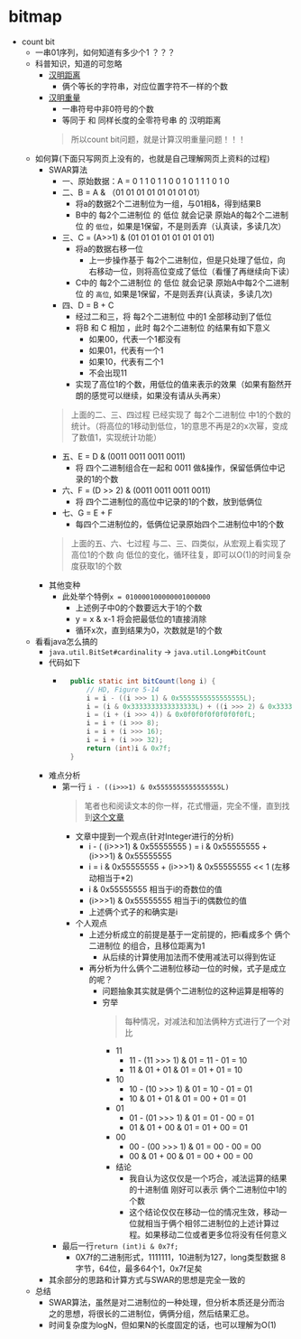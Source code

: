 # bitmap

* count bit
    * 一串01序列，如何知道有多少个1 ？？？
    * 科普知识，知道的可忽略
        * [汉明距离](https://baike.baidu.com/item/%E6%B1%89%E6%98%8E%E8%B7%9D%E7%A6%BB/475174)
            * 俩个等长的字符串，对应位置字符不一样的个数
        * [汉明重量](https://baike.baidu.com/item/%E6%B1%89%E6%98%8E%E9%87%8D%E9%87%8F/7110799)
            * 一串符号中非0符号的个数
            * 等同于 和 同样长度的全零符号串 的 汉明距离
            > 所以count bit问题，就是计算汉明重量问题！！！
    * 如何算(下面只写网页上没有的，也就是自己理解网页上资料的过程)
        * SWAR算法
            * 一、原始数据：A = 0 1 1 0 1 1 0 0 1 0 1 1 1 0 1 0
            * 二、B = A & （01 01 01 01 01 01 01 01）
                * 将a的数据2个二进制位为一组，与01相&，得到结果B
                * B中的 每2个二进制位 的 低位 就会记录 原始A的每2个二进制位 的 `低位`，如果是1保留，不是则丢弃（认真读，多读几次）
            * 三、C = (A>>1) & (01 01 01 01 01 01 01 01)
                * 将a的数据右移一位
                    * 上一步操作基于 每2个二进制位，但是只处理了低位，向右移动一位，则将高位变成了低位（看懂了再继续向下读）
                * C中的 每2个二进制位 的 低位 就会记录 原始A中每2个二进制位 的 `高位`, 如果是1保留，不是则丢弃(认真读，多读几次)
            * 四、D = B + C
                * 经过二和三，将 每2个二进制位 中的1 全部移动到了低位
                * 将B 和 C 相加 ，此时 每2个二进制位 的结果有如下意义
                    * 如果00，代表一个1都没有
                    * 如果01，代表有一个1
                    * 如果10，代表有二个1
                    * 不会出现11
                * 实现了高位1的个数，用低位的值来表示的效果（如果有豁然开朗的感觉可以继续，如果没有请从头再来）
            > 上面的二、三、四过程 已经实现了 每2个二进制位 中1的个数的统计。（将高位的1移动到低位，1的意思不再是2的x次幂，变成了数值1，实现统计功能）
            * 五、E = D & (0011 0011 0011 0011)
                * 将 四个二进制组合在一起和 0011 做&操作，保留低俩位中记录的1的个数
            * 六、F = (D >> 2) & (0011 0011 0011 0011)
                * 将 四个二进制位的高位中记录的1的个数，放到低俩位
            * 七、G = E + F
                * 每四个二进制位的，低俩位记录原始四个二进制位中1的个数
            > 上面的五、六、七过程 与二、三、四类似，从宏观上看实现了 高位1的个数 向 低位的变化，循环往复，即可以O(1)的时间复杂度获取1的个数
        * 其他变种
            * 此处举个特例`x = 010000100000001000000`
                * 上述例子中0的个数要远大于1的个数
                * y = x & x-1 将会把最低位的1直接消除
                * 循环x次，直到结果为0，次数就是1的个数
    * 看看java怎么搞的
        * `java.util.BitSet#cardinality` -> `java.util.Long#bitCount`
        * 代码如下
            * ```java
                public static int bitCount(long i) {
                    // HD, Figure 5-14
                    i = i - ((i >>> 1) & 0x5555555555555555L);
                    i = (i & 0x3333333333333333L) + ((i >>> 2) & 0x3333333333333333L);
                    i = (i + (i >>> 4)) & 0x0f0f0f0f0f0f0f0fL;
                    i = i + (i >>> 8);
                    i = i + (i >>> 16);
                    i = i + (i >>> 32);
                    return (int)i & 0x7f;
                }
              ```     
        * 难点分析
            * 第一行 `i - ((i>>>1) & 0x5555555555555555L)`
                > 笔者也和阅读文本的你一样，花式懵逼，完全不懂，直到找到[这个文章](https://juejin.cn/post/6844904098123218957#heading-7)
                * 文章中提到一个观点(针对Integer进行的分析) 
                    * i - ( (i>>>1) & 0x55555555 ) = i & 0x55555555 + (i>>>1) & 0x55555555
                    * i = i & 0x55555555 + (i>>>1) & 0x55555555 << 1 (左移动相当于*2)
                    * i & 0x55555555 相当于i的奇数位的值
                    * (i>>>1) & 0x55555555 相当于i的偶数位的值
                    * 上述俩个式子的和确实是i
                * 个人观点
                    * 上述分析成立的前提是基于一定前提的，把i看成多个 俩个二进制位 的组合，且移位距离为1
                        * 从后续的计算使用加法而不使用减法可以得到佐证
                    * 再分析为什么俩个二进制位移动一位的时候，式子是成立的呢？
                        * 问题抽象其实就是俩个二进制位的这种运算是相等的
                        * 穷举
                            > 每种情况，对减法和加法俩种方式进行了一个对比
                            * 11
                                * 11 - (11 >>> 1) & 01  = 11 - 01 = 10   
                                * 11 & 01 + 01 & 01     = 01 + 01 = 10
                            * 10
                                * 10 - (10 >>> 1) & 01  = 10 - 01 = 01 
                                * 10 & 01 + 01 & 01     = 00 + 01 = 01
                            * 01
                                * 01 - (01 >>> 1) & 01  = 01 - 00 = 01
                                * 01 & 01 + 00 & 01     = 01 + 00 = 01
                            * 00
                                * 00 - (00 >>> 1) & 01  = 00 - 00 = 00 
                                * 00 & 01 + 00 & 01     = 00 + 00 = 00
                            * 结论
                                * 我自认为这仅仅是一个巧合，减法运算的结果的十进制值 刚好可以表示 俩个二进制位中1的个数 
                                * 这个结论仅仅在移动一位的情况生效，移动一位就相当于俩个相邻二进制位的上述计算过程。如果移动二位或者更多位将没有任何意义
            * 最后一行`return (int)i & 0x7f;`
                * 0X7f的二进制形式，1111111，10进制为127，long类型数据 8字节，64位，最多64个1，0x7f足矣
        * 其余部分的思路和计算方式与SWAR的思想是完全一致的
    * 总结
        * SWAR算法，虽然是对二进制位的一种处理，但分析本质还是分而治之的思想，将很长的二进制位，俩俩分组，然后结果汇总。
        * 时间复杂度为logN，但如果N的长度固定的话，也可以理解为O(1)
                    